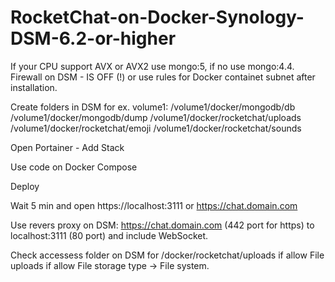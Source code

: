 # RocketChat-on-Docker-Synology-DSM-6.2-or-higher

If your CPU support AVX or AVX2 use mongo:5, if no use mongo:4.4. Firewall on DSM - IS OFF (!) or use rules for Docker containet subnet after installation.

Create folders in DSM for ex. volume1: /volume1/docker/mongodb/db /volume1/docker/mongodb/dump /volume1/docker/rocketchat/uploads /volume1/docker/rocketchat/emoji /volume1/docker/rocketchat/sounds

Open Portainer - Add Stack

Use code on Docker Compose

Deploy

Wait 5 min and open https://localhost:3111 or https://chat.domain.com

Use revers proxy on DSM: https://chat.domain.com (442 port for https) to localhost:3111 (80 port) and include WebSocket.

Check accessess folder on DSM for /docker/rocketchat/uploads if allow File uploads if allow File storage type -> File system.
